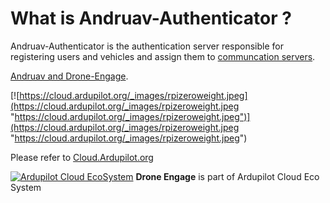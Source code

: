 # What is Andruav-Authenticator ?

Andruav-Authenticator is the authentication server responsible for registering users and vehicles and assign them to [communcation servers](https://github.com/HefnySco/andruav_server "communcation servers").

[Andruav and Drone-Engage](https://cloud.ardupilot.org "Andruav and Drone-Engage").


[![https://cloud.ardupilot.org/_images/rpizeroweight.jpeg](https://cloud.ardupilot.org/_images/rpizeroweight.jpeg "https://cloud.ardupilot.org/_images/rpizeroweight.jpeg")](https://cloud.ardupilot.org/_images/rpizeroweight.jpeg "https://cloud.ardupilot.org/_images/rpizeroweight.jpeg")



Please refer to [Cloud.Ardupilot.org](https://cloud.ardupilot.org/ "Cloud.Ardupilot.org")

[![Ardupilot Cloud EcoSystem](https://cloud.ardupilot.org/_static/ardupilot_logo.png "Ardupilot Cloud EcoSystem")](https://cloud.ardupilot.org "Ardupilot Cloud EcoSystem") **Drone Engage** is part of Ardupilot Cloud Eco System



